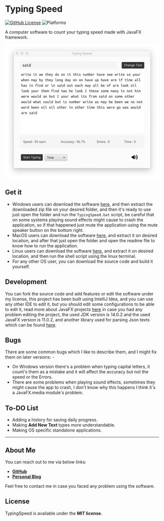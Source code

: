 # Typing Speed
[![GitHub License](https://img.shields.io/badge/license-MIT-lightgrey.svg)](https://github.com/Azhy-Slemany/TypingSpeed/blob/master/LICENSE)
![Platforms](https://img.shields.io/badge/Platform-MacOS%20--%20Windows%20--%20Linux-orange)

A computer software to count your typing speed made with JavaFX framework.

![macScreenshot](https://github.com/Azhy-Slemany/TypingSpeed/blob/master/macScreenshot.png?raw=true)

## Get it

- Windows users can download the software [here](https://github.com/Azhy-Slemany/TypingSpeed/releases/download/win-1.0/TypingSpeed_Windows.zip), and then
extract the downloaded zip file on your desired folder, and then it's ready to use just open the folder and run the `TypingSpeed.bat` script, be careful that
 on some systems playing sound effects might cause to crash the application, so if that happened just mute the application using the mute speaker button on
 the bottom right.
 - MacOS users can download the software [here](https://github.com/Azhy-Slemany/TypingSpeed/releases/download/osx-1.0/TypingSpeed_MacOS.zip), and extract it on desired 
 location, and after that just open the folder and open the readme file to know how to run the application.
 - Linux users can download the software [here](https://github.com/Azhy-Slemany/TypingSpeed/releases/download/linux-1.0/TypingSpeed_Linux.zip), and extract it on desired
 location, and then run the shell script using the linux terminal.
 - For any other OS user, you can download the source code and build it yourself.

## Development

You can fork the source code and add features or edit the software under my license, this project has been built using IntelliJ Idea, and you can use any other
IDE to edit it, but you should edit some configurations to be able to edit it, read more about JavaFX projects [here](https://openjfx.io/openjfx-docs/)
in case you had any problem editing the project, the used JDK version is 14.0.2 and the used JavaFX version is 11.0.2, and another library used for
parsing Json texts which can be found [here](https://github.com/stleary/JSON-java).

## Bugs

There are some common bugs which I like to describe them, and I might fix them on later versions: -

- On Windows version there's a problem when typing capital letters, it count's them as a mistake and it will affect the accuracy but not the speed or the Errors.
- There are some problems when playing sound effects, sometimes they might cause the app to crash, 
I don't know why this happens I think it's a JavaFX.media module's problem.

## To-DO List

- Adding a history for saving daily progress.
- Making **Add New Text** types more understandable.
- Making OS specific standalone applications.

---

## About Me

You can reach out to me via below links:

- **[GitHub](https://github.com/azhy-slemany)**
- **[Personal Blog](https://azhy-slemany.github.io)**

Feel free to contact me in case you faced any problem using the software.

## License

TypingSpeed is available under the **MIT license**.
